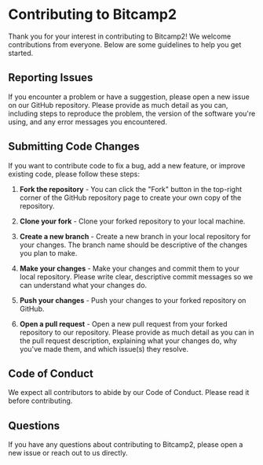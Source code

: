 # Contributing to Bitcamp2

Thank you for your interest in contributing to Bitcamp2! We welcome contributions from everyone. Below are some guidelines to help you get started.

## Reporting Issues

If you encounter a problem or have a suggestion, please open a new issue on our GitHub repository. Please provide as much detail as you can, including steps to reproduce the problem, the version of the software you're using, and any error messages you encountered.

## Submitting Code Changes

If you want to contribute code to fix a bug, add a new feature, or improve existing code, please follow these steps:

1. **Fork the repository** - You can click the "Fork" button in the top-right corner of the GitHub repository page to create your own copy of the repository.

2. **Clone your fork** - Clone your forked repository to your local machine.

3. **Create a new branch** - Create a new branch in your local repository for your changes. The branch name should be descriptive of the changes you plan to make.

4. **Make your changes** - Make your changes and commit them to your local repository. Please write clear, descriptive commit messages so we can understand what your changes do.

5. **Push your changes** - Push your changes to your forked repository on GitHub.

6. **Open a pull request** - Open a new pull request from your forked repository to our repository. Please provide as much detail as you can in the pull request description, explaining what your changes do, why you've made them, and which issue(s) they resolve.

## Code of Conduct

We expect all contributors to abide by our Code of Conduct. Please read it before contributing.

## Questions

If you have any questions about contributing to Bitcamp2, please open a new issue or reach out to us directly.
